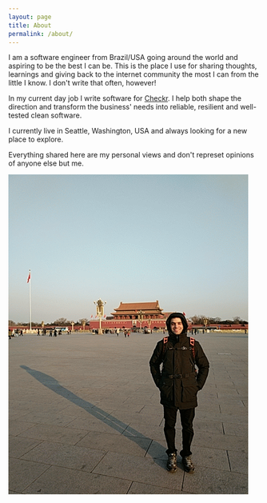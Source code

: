 ```yaml
---
layout: page
title: About
permalink: /about/
---
```


I am a software engineer from Brazil/USA going around the world and aspiring to be the best I can be. This is the place I use for sharing thoughts, learnings and giving back to the internet community the most I can from the little I know. I don't write that often, however!

In my current day job I write software for [Checkr](https://checkr.com/). I help both shape the direction and transform the business' needs into reliable, resilient and well-tested clean software.

I currently live in Seattle, Washington, USA and always looking for a new place to explore.

Everything shared here are my personal views and don't represet opinions of anyone else but me.

![About me](/assets/images/aboutMe.gif)